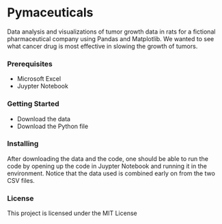 # Pymaceuticals

Data analysis and visualizations of tumor growth data in rats for a fictional pharmaceutical company using Pandas and Matplotlib. We wanted to see what cancer drug
is most effective in slowing the growth of tumors. 

### Prerequisites

* Microsoft Excel
* Juypter Notebook

### Getting Started

* Download the data
* Download the Python file

### Installing

After downloading the data and the code, one should be able to run the code by opening up the code in Juypter Notebook and running it in the environment. Notice that the
data used is combined early on from the two CSV files. 

### License

This project is licensed under the MIT License

